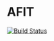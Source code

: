# AFIT

[![Build Status](https://travis-ci.org/Auburngrads/AFIT.svg?branch=master)](https://travis-ci.org/Auburngrads/AFIT)
